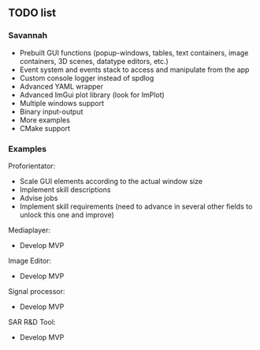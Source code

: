 ## TODO list ##
### Savannah ###
* Prebuilt GUI functions (popup-windows, tables, text containers, image containers, 3D scenes, datatype editors, etc.)
* Event system and events stack to access and manipulate from the app
* Custom console logger instead of spdlog
* Advanced YAML wrapper
* Advanced ImGui plot library (look for ImPlot)
* Multiple windows support
* Binary input-output
* More examples
* CMake support

### Examples ###
Proforientator:
* Scale GUI elements according to the actual window size
* Implement skill descriptions
* Advise jobs
* Implement skill requirements (need to advance in several other fields to unlock this one and improve)

Mediaplayer:
* Develop MVP

Image Editor:
* Develop MVP

Signal processor:
* Develop MVP

SAR R&D Tool:
* Develop MVP
